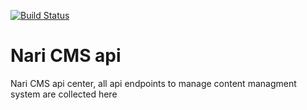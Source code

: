 [![Build Status](https://scrutinizer-ci.com/g/shahrokhnabavi/nari-cms-api/badges/build.png?b=master)](https://scrutinizer-ci.com/g/shahrokhnabavi/nari-cms-api/build-status/master)

# Nari CMS api
Nari CMS api center, all api endpoints to manage content managment system are collected here
